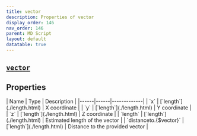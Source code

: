 ```yaml
---
title: vector
description: Properties of vector
display_order: 146
nav_order: 146
parent: MD Script
layout: default
datatable: true
---
```


##  [`vector`](./vector.html) 


## Properties

<div class="datatable-begin"></div>
| Name | Type | Description |
|------|------|-------------|
| `x` | [`length`](./length.html) | X coordinate |
| `y` | [`length`](./length.html) | Y coordinate |
| `z` | [`length`](./length.html) | Z coordinate |
| `length` | [`length`](./length.html) | Estimated length of the vector |
| `distanceto.{$vector}` | [`length`](./length.html) | Distance to the provided vector |
<div class="datatable-end"></div>



